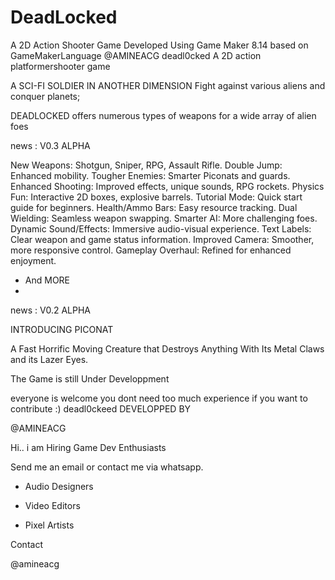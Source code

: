 # DeadLocked
A 2D Action Shooter Game Developed Using Game Maker 8.14 based on GameMakerLanguage 
@AMINEACG
deadl0cked
A 2D action platformershooter game

A SCI-FI SOLDIER IN ANOTHER DIMENSION Fight against various aliens and conquer planets; 

DEADLOCKED offers numerous types of weapons for a wide array of alien foes

news : V0.3 ALPHA

New Weapons: Shotgun, Sniper, RPG, Assault Rifle.
Double Jump: Enhanced mobility.
Tougher Enemies: Smarter Piconats and guards.
Enhanced Shooting: Improved effects, unique sounds, RPG rockets.
Physics Fun: Interactive 2D boxes, explosive barrels.
Tutorial Mode: Quick start guide for beginners.
Health/Ammo Bars: Easy resource tracking.
Dual Wielding: Seamless weapon swapping.
Smarter AI: More challenging foes.
Dynamic Sound/Effects: Immersive audio-visual experience.
Text Labels: Clear weapon and game status information.
Improved Camera: Smoother, more responsive control.
Gameplay Overhaul: Refined for enhanced enjoyment.
+ And MORE
+ 
news : V0.2 ALPHA

INTRODUCING PICONAT

A Fast Horrific Moving Creature that Destroys Anything With Its Metal Claws
and its Lazer Eyes.

The Game is still Under Developpment

everyone is welcome you dont need too much experience if you want to contribute :)
deadl0ckeed
DEVELOPPED BY

@AMINEACG

Hi.. i am Hiring Game Dev Enthusiasts

Send me an email or contact me via whatsapp.

+ Audio Designers

+ Video Editors

+ Pixel Artists



Contact

@amineacg
